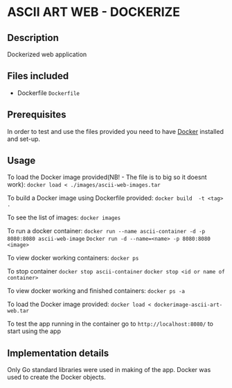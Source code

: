 # ASCII ART WEB - DOCKERIZE

## Description
Dockerized web application

## Files included
* Dockerfile `Dockerfile`

## Prerequisites
In order to test and use the files provided you need to have [Docker](http://www.docker.com) installed and set-up.

## Usage
To load the Docker image provided(NB! - The file is to big so it doesnt work):
`docker load < ./images/ascii-web-images.tar`

To build a Docker image using Dockerfile provided:
`docker build  -t <tag> .`

To see the list of images:
`docker images`

To run a docker container:
`docker run --name ascii-container -d -p 8080:8080 ascii-web-image`
`Docker run -d --name=<name> -p 8080:8080 <image>`

To view docker working containers:
`docker ps`

To stop container 
`docker stop ascii-container`
`docker stop <id or name of container>`

To view docker working and finished containers:
`docker ps -a`

To load the Docker image provided:
`docker load < dockerimage-ascii-art-web.tar`


To test the app running in the container go to `http://localhost:8080/` to start using the app

## Implementation details
Only Go standard libraries were used in making of the app.
Docker was used to create the Docker objects.